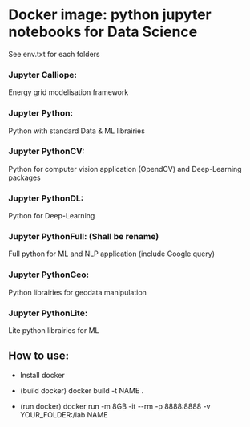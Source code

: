 # Docker image: python jupyter notebooks for Data Science

See env.txt for each folders


### Jupyter Calliope:

Energy grid modelisation framework

### Jupyter Python:

Python with standard Data & ML librairies

### Jupyter PythonCV:

Python for computer vision application (OpendCV) and Deep-Learning packages

### Jupyter PythonDL:

Python for Deep-Learning

### Jupyter PythonFull: (Shall be rename)

Full python for ML and NLP application (include Google query)

### Jupyter PythonGeo:

Python librairies for geodata manipulation

### Jupyter PythonLite:

Lite python librairies for ML


## How to use:

- Install docker

- (build docker) docker build -t NAME .

- (run docker)   docker run -m 8GB -it --rm -p 8888:8888 -v YOUR_FOLDER:/lab NAME